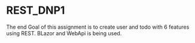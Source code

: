 # REST_DNP1
The end Goal of this assignment is to create user and todo with 6 features using REST. BLazor and WebApi is being used. 
